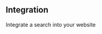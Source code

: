 <html>
<div class="hero">
  <h2>Integration</h2>

  Integrate a search into your website<br>

</div>
</html>
